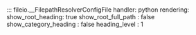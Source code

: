# 
::: fileio.__FilepathResolverConfigFile
    handler: python
    rendering:
      show_root_heading: true
      show_root_full_path : false
      show_category_heading : false
      heading_level : 1